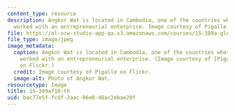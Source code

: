 ```yaml
---
content_type: resource
description: Angkor Wat is located in Cambodia, one of the countries where G-Lab students
  worked with an entrepreneurial enterprise. Image courtesy of Pigalle on Flickr.
file: https://ol-ocw-studio-app-qa.s3.amazonaws.com/courses/15-389a-global-entrepreneurship-lab-asia-pacific-fall-2010/bac77e5ffcdf2aac06e048ac2ebae20f_15-389af10-th.jpg
file_type: image/jpeg
image_metadata:
  caption: Angkor Wat is located in Cambodia, one of the countries where G-Lab students
    worked with an entrepreneurial enterprise. (Image courtesy of [Pigalle](http://www.flickr.com/photos/pigalleworld/5061783661/)
    on Flickr.)
  credit: Image courtesy of Pigalle on Flickr.
  image-alt: Photo of Angkor Wat.
resourcetype: Image
title: 15-389af10-th
uid: bac77e5f-fcdf-2aac-06e0-48ac2ebae20f
---
```

